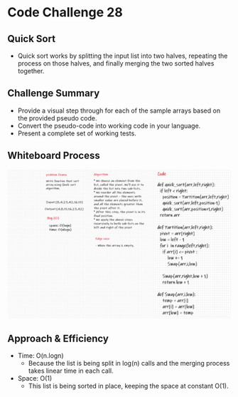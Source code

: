 # Code Challenge 28

## Quick Sort
  * Quick sort works by splitting the input list into two halves, repeating the process on those halves, and finally merging the two sorted halves together.
  
## Challenge Summary
  * Provide a visual step through for each of the sample arrays based on the provided pseudo code.
  * Convert the pseudo-code into working code in your language.
  * Present a complete set of working tests.

## Whiteboard Process
![Quick Sort](../../images/code-challange-28.png)

## Approach & Efficiency
  * Time: O(n.logn)
    - Because the list is being split in log(n) calls and the merging process takes linear time in each call.
  * Space: O(1)
    - This list is being sorted in place, keeping the space at constant O(1).
